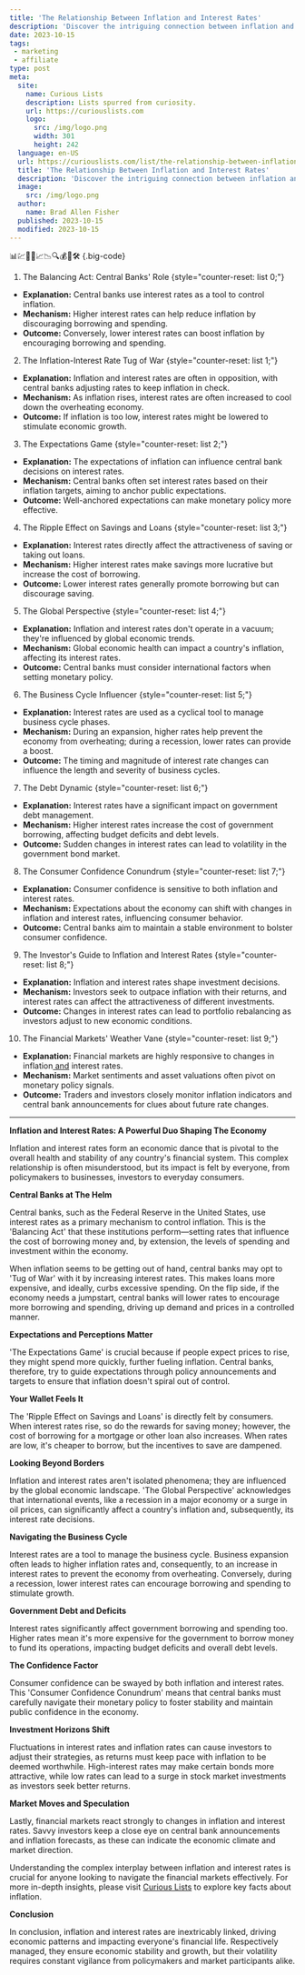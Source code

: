 ```yaml
---
title: 'The Relationship Between Inflation and Interest Rates'
description: 'Discover the intriguing connection between inflation and interest rates, and how they influence various aspects of the economy. Satisfy your curiosity now!'
date: 2023-10-15
tags:
 - marketing
 - affiliate
type: post
meta:
  site:
    name: Curious Lists
    description: Lists spurred from curiosity.
    url: https://curiouslists.com
    logo:
      src: /img/logo.png
      width: 301
      height: 242
  language: en-US
  url: https://curiouslists.com/list/the-relationship-between-inflation-and-interest-rates
  title: 'The Relationship Between Inflation and Interest Rates'
  description: 'Discover the intriguing connection between inflation and interest rates, and how they influence various aspects of the economy. Satisfy your curiosity now!'
  image:
    src: /img/logo.png
  author:
    name: Brad Allen Fisher
  published: 2023-10-15
  modified: 2023-10-15
---
```



📊💹💸🏦📈📉🔍💰🤔🛠️ {.big-code}

1. The Balancing Act: Central Banks' Role {style="counter-reset: list 0;"}
  - **Explanation:** Central banks use interest rates as a tool to control inflation.
  - **Mechanism:** Higher interest rates can help reduce inflation by discouraging borrowing and spending.
  - **Outcome:** Conversely, lower interest rates can boost inflation by encouraging borrowing and spending.

2. The Inflation-Interest Rate Tug of War {style="counter-reset: list 1;"}
  - **Explanation:** Inflation and interest rates are often in opposition, with central banks adjusting rates to keep inflation in check.
  - **Mechanism:** As inflation rises, interest rates are often increased to cool down the overheating economy.
  - **Outcome:** If inflation is too low, interest rates might be lowered to stimulate economic growth.

3. The Expectations Game {style="counter-reset: list 2;"}
  - **Explanation:** The expectations of inflation can influence central bank decisions on interest rates.
  - **Mechanism:** Central banks often set interest rates based on their inflation targets, aiming to anchor public expectations.
  - **Outcome:** Well-anchored expectations can make monetary policy more effective.

4. The Ripple Effect on Savings and Loans {style="counter-reset: list 3;"}
  - **Explanation:** Interest rates directly affect the attractiveness of saving or taking out loans.
  - **Mechanism:** Higher interest rates make savings more lucrative but increase the cost of borrowing.
  - **Outcome:** Lower interest rates generally promote borrowing but can discourage saving.

5. The Global Perspective {style="counter-reset: list 4;"}
  - **Explanation:** Inflation and interest rates don't operate in a vacuum; they're influenced by global economic trends.
  - **Mechanism:** Global economic health can impact a country's inflation, affecting its interest rates.
  - **Outcome:** Central banks must consider international factors when setting monetary policy.

6. The Business Cycle Influencer {style="counter-reset: list 5;"}
  - **Explanation:** Interest rates are used as a cyclical tool to manage business cycle phases.
  - **Mechanism:** During an expansion, higher rates help prevent the economy from overheating; during a recession, lower rates can provide a boost.
  - **Outcome:** The timing and magnitude of interest rate changes can influence the length and severity of business cycles.

7. The Debt Dynamic {style="counter-reset: list 6;"}
  - **Explanation:** Interest rates have a significant impact on government debt management.
  - **Mechanism:** Higher interest rates increase the cost of government borrowing, affecting budget deficits and debt levels.
  - **Outcome:** Sudden changes in interest rates can lead to volatility in the government bond market.

8. The Consumer Confidence Conundrum {style="counter-reset: list 7;"}
  - **Explanation:** Consumer confidence is sensitive to both inflation and interest rates.
  - **Mechanism:** Expectations about the economy can shift with changes in inflation and interest rates, influencing consumer behavior.
  - **Outcome:** Central banks aim to maintain a stable environment to bolster consumer confidence.

9. The Investor's Guide to Inflation and Interest Rates {style="counter-reset: list 8;"}
  - **Explanation:** Inflation and interest rates shape investment decisions.
  - **Mechanism:** Investors seek to outpace inflation with their returns, and interest rates can affect the attractiveness of different investments.
  - **Outcome:** Changes in interest rates can lead to portfolio rebalancing as investors adjust to new economic conditions.

10. The Financial Markets' Weather Vane {style="counter-reset: list 9;"}
  - **Explanation:** Financial markets are highly responsive to changes in inflation[  and](https://curiouslists.com/list/inflation-and-education-costs-planning-for-the-future) interest rates.
  - **Mechanism:** Market sentiments and asset valuations often pivot on monetary policy signals.
  - **Outcome:** Traders and investors closely monitor inflation indicators and central bank announcements for clues about future rate changes.

---

**Inflation and Interest Rates: A Powerful Duo Shaping The Economy**

Inflation and interest rates form an economic dance that is pivotal to the overall health and stability of any country's financial system. This complex relationship is often misunderstood, but its impact is felt by everyone, from policymakers to businesses, investors to everyday consumers.

**Central Banks at The Helm**

Central banks, such as the Federal Reserve in the United States, use interest rates as a primary mechanism to control inflation. This is the 'Balancing Act' that these institutions perform—setting rates that influence the cost of borrowing money and, by extension, the levels of spending and investment within the economy.

When inflation seems to be getting out of hand, central banks may opt to 'Tug of War' with it by increasing interest rates. This makes loans more expensive, and ideally, curbs excessive spending. On the flip side, if the economy needs a jumpstart, central banks will lower rates to encourage more borrowing and spending, driving up demand and prices in a controlled manner.

**Expectations and Perceptions Matter**

'The Expectations Game' is crucial because if people expect prices to rise, they might spend more quickly, further fueling inflation. Central banks, therefore, try to guide expectations through policy announcements and targets to ensure that inflation doesn't spiral out of control.

**Your Wallet Feels It**

The 'Ripple Effect on Savings and Loans' is directly felt by consumers. When interest rates rise, so do the rewards for saving money; however, the cost of borrowing for a mortgage or other loan also increases. When rates are low, it's cheaper to borrow, but the incentives to save are dampened.

**Looking Beyond Borders**

Inflation and interest rates aren't isolated phenomena; they are influenced by the global economic landscape. 'The Global Perspective' acknowledges that international events, like a recession in a major economy or a surge in oil prices, can significantly affect a country's inflation and, subsequently, its interest rate decisions.

**Navigating the Business Cycle**

Interest rates are a tool to manage the business cycle. Business expansion often leads to higher inflation rates and, consequently, to an increase in interest rates to prevent the economy from overheating. Conversely, during a recession, lower interest rates can encourage borrowing and spending to stimulate growth.

**Government Debt and Deficits**

Interest rates significantly affect government borrowing and spending too. Higher rates mean it's more expensive for the government to borrow money to fund its operations, impacting budget deficits and overall debt levels.

**The Confidence Factor**

Consumer confidence can be swayed by both inflation and interest rates. This 'Consumer Confidence Conundrum' means that central banks must carefully navigate their monetary policy to foster stability and maintain public confidence in the economy.

**Investment Horizons Shift**

Fluctuations in interest rates and inflation rates can cause investors to adjust their strategies, as returns must keep pace with inflation to be deemed worthwhile. High-interest rates may make certain bonds more attractive, while low rates can lead to a surge in stock market investments as investors seek better returns.

**Market Moves and Speculation**

Lastly, financial markets react strongly to changes in inflation and interest rates. Savvy investors keep a close eye on central bank announcements and inflation forecasts, as these can indicate the economic climate and market direction.

Understanding the complex interplay between inflation and interest rates is crucial for anyone looking to navigate the financial markets effectively. For more in-depth insights, please visit [Curious Lists](https://curiouslists.com/list/10-key-facts-everyone-should-know-about-inflation) to explore key facts about inflation.

**Conclusion**

In conclusion, inflation and interest rates are inextricably linked, driving economic patterns and impacting everyone's financial life. Respectively managed, they ensure economic stability and growth, but their volatility requires constant vigilance from policymakers and market participants alike.